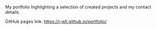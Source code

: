 My portfolio highlighting a selection of created projects and my contact details.

GitHub pages link: https://j-wll.github.io/portfolio/